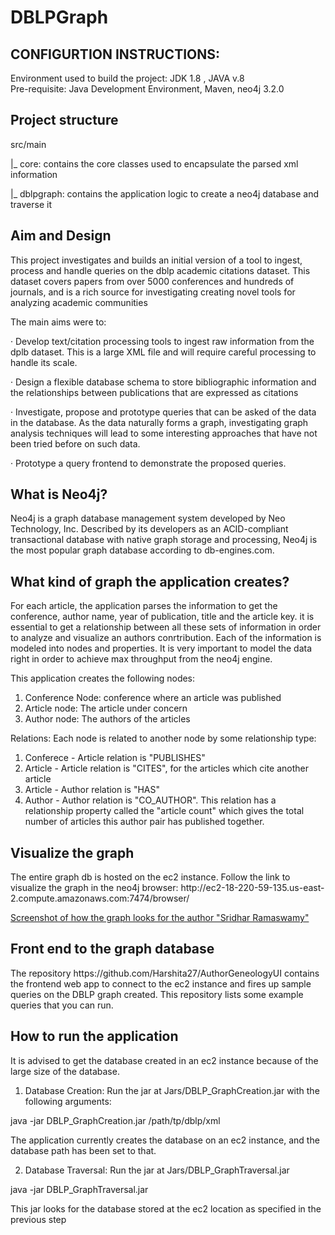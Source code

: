 # DBLPGraph
<h2> CONFIGURTION INSTRUCTIONS: </h2>
Environment used to build the project: JDK 1.8 , JAVA v.8<br>
Pre-requisite: Java Development Environment, Maven, neo4j 3.2.0
<h2>Project structure</h2>
src/main

 |_ core: contains the core classes used to encapsulate the parsed xml information
 
 |_ dblpgraph: contains the application logic to create a neo4j database and traverse it
 
<h2> Aim and Design </h2>
This project investigates and builds an initial version of a tool to ingest, process and handle queries on the dblp academic citations dataset. This dataset covers papers from over 5000 conferences and hundreds of journals, and is a rich source for investigating creating novel tools for analyzing academic communities

The main aims were to:

· Develop text/citation processing tools to ingest raw information from the dplb dataset. This is a large XML file and will require careful processing to handle its scale.

· Design a flexible database schema to store bibliographic information and the relationships between publications that are expressed as citations

· Investigate, propose and prototype queries that can be asked of the data in the database. As the data naturally forms a graph, investigating graph analysis techniques will lead to some interesting approaches that have not been tried before on such data.

· Prototype a query frontend to demonstrate the proposed queries. 
 
<h2> What is Neo4j? </h2>
Neo4j is a graph database management system developed by Neo Technology, Inc. Described by its developers as an ACID-compliant transactional database with native graph storage and processing, Neo4j is the most popular graph database according to db-engines.com.

<h2> What kind of graph the application creates? </h2>
For each article, the application parses the information to get the conference, author name, year of publication, title and the article key.
it is essential to get a relationship between all these sets of information in order to analyze and visualize an authors conrtribution.
Each of the information is modeled into nodes and properties.
It is very important to model the data right in order to achieve max throughput from the neo4j engine.


This application creates the following nodes:
1. Conference Node: conference where an article was published
2. Article node: The article under concern
3. Author node: The authors of the articles

Relations:
Each node is related to another node by some relationship type:
1. Conferece - Article relation is "PUBLISHES"
2. Article - Article relation is "CITES", for the articles which cite another article
3. Article - Author relation is "HAS"
4. Author - Author relation is "CO_AUTHOR". This relation has a relationship property called the "article count" which gives the total number of articles this author pair has published together.

<h2>Visualize the graph</h2>
The entire graph db is hosted on the ec2 instance. 
Follow the link to visualize the graph in the neo4j browser: 
http://ec2-18-220-59-135.us-east-2.compute.amazonaws.com:7474/browser/

[Screenshot of how the graph looks for the author "Sridhar Ramaswamy"](/image/image.png?raw=true "Optional Title")



<h2>Front end to the graph database</h2>
The repository https://github.com/Harshita27/AuthorGeneologyUI contains the frontend web app to connect to the ec2 instance and fires up sample queries on the DBLP graph created. This repository lists some example queries that you can run.


<h2>How to run the application</h2>
It is advised to get the database created in an ec2 instance because of the large size of the database.

1. Database Creation: Run the jar at Jars/DBLP_GraphCreation.jar with the following arguments:

java -jar DBLP_GraphCreation.jar /path/tp/dblp/xml 

The application currently creates the database on an ec2 instance, and the database path has been set to that.

2. Database Traversal: Run the jar at Jars/DBLP_GraphTraversal.jar

java -jar DBLP_GraphTraversal.jar

This jar looks for the database stored at the ec2 location as specified in the previous step
